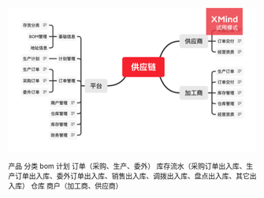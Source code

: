 ![微信服务商之供应链](scm.png)

产品
分类
bom
计划
订单（采购、生产、委外）
库存流水（采购订单出入库、生产订单出入库、委外订单出入库、销售出入库、调拨出入库、盘点出入库、其它出入库）
仓库
商户（加工商、供应商）

